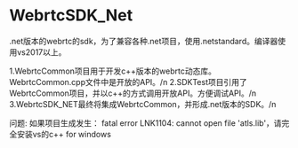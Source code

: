 # WebrtcSDK_Net
.net版本的webrtc的sdk，为了兼容各种.net项目，使用.netstandard。编译器使用vs2017以上。

1.WebrtcCommon项目用于开发c++版本的webrtc动态库。WebrtcCommon.cpp文件中是开放的API。/n
2.SDKTest项目引用了WebrtcCommon项目，并以c++的方式调用开放API。方便调试API。/n
3.WebrtcSDK_NET最终将集成WebrtcCommon，并形成.net版本的SDK。/n


问题:
如果项目生成发生： fatal error LNK1104: cannot open file 'atls.lib'，请完全安装vs的c++ for windows                                           
